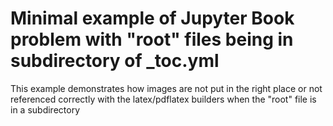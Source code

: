 # Minimal example of Jupyter Book problem with "root" files being in subdirectory of _toc.yml

This example demonstrates how images are not put in the right place or not referenced
correctly with the latex/pdflatex builders when the "root" file is in a subdirectory 




